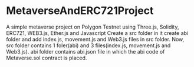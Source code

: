 # MetaverseAndERC721Project
A simple metaverse project on Polygon Testnet using Three.js, Solidity, ERC721, WEB3.js, Ether.js and Javascript
Create a src folder in it create abi folder and add index.js, movement.js and Web3.js files in src folder.
Now, src folder contains 1 foler(abi) and 3 files(index.js, movement.js and Web3.js).
abi folder contains abi.json file in which the abi code of Metaverse.sol contract is placed.
